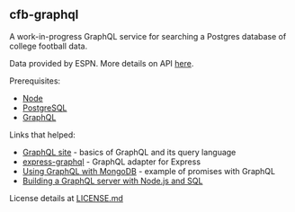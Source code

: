 cfb-graphql
----

A work-in-progress GraphQL service for searching a Postgres database of college football data.

Data provided by ESPN. More details on API [here](https://gist.github.com/akeaswaran/b48b02f1c94f873c6655e7129910fc3b).

Prerequisites:

* [Node](https://nodejs.org/en/)
* [PostgreSQL](http://postgresapp.com)
* [GraphQL](https://graphql.org/)

Links that helped:

* [GraphQL site](https://graphql.org/) - basics of GraphQL and its query language
* [express-graphql](https://github.com/graphql/express-graphql) - GraphQL adapter for Express
* [Using GraphQL with MongoDB](https://www.compose.com/articles/using-graphql-with-mongodb/) - example of promises with GraphQL
* [Building a GraphQL server with Node.js and SQL](https://www.reindex.io/blog/building-a-graphql-server-with-node-js-and-sql/)

License details at [LICENSE.md](https://github.com/akeaswaran/cfb-graphql/blob/master/LICENSE.md)

